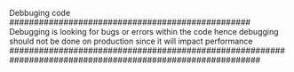 
Debbuging code 
#################################################
Debugging is looking for bugs or errors within the code hence debugging should not be done on production since it will impact performance
###########################################################################################################
